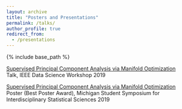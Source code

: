 ```yaml
---
layout: archive
title: "Posters and Presentations"
permalink: /talks/
author_profile: true
redirect_from:
  - /presentations
---
```


{% include base_path %}

[Supervised Principal Component Analysis via Manifold Optimization](aritchie9590.github.io/files/DSW_Presentation__LSPCA.pdf)  
Talk, IEEE Data Science Workshop 2019

[Supervised Principal Component Analysis via Manifold Optimization](aritchie9590.github.io/files/LSPCA_MSSISS_Poster.pdf)  
Poster (Best Poster Award), Michigan Student Symposium for Interdisciplinary Statistical Sciences 2019
